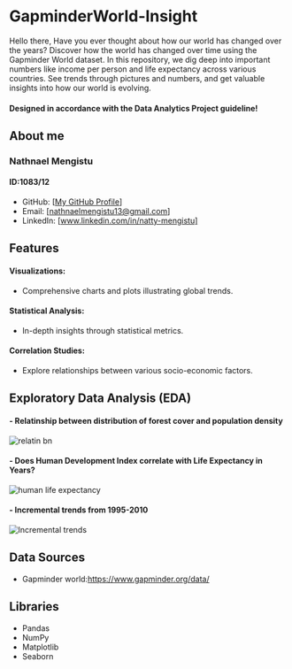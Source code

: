 # GapminderWorld-Insight
Hello there, Have you ever thought about how our world has changed over the years? Discover how the world has changed over time using the Gapminder World dataset. In this repository, we dig deep into important numbers like income per person and life expectancy across various countries. See trends through pictures and numbers, and get valuable insights into how our world is evolving.
#### Designed in accordance with the Data Analytics Project guideline!

## About me

### Nathnael Mengistu
####  ID:1083/12

- GitHub: [[My GitHub Profile](https://github.com/tiNa5113)]
- Email: [nathnaelmengistu13@gmail.com]
- LinkedIn: [www.linkedin.com/in/natty-mengistu]

## Features
#### Visualizations:
- Comprehensive charts and plots illustrating global trends.
#### Statistical Analysis:
- In-depth insights through statistical metrics.
#### Correlation Studies:
- Explore relationships between various socio-economic factors.
## Exploratory Data Analysis (EDA)
#### - Relatinship between distribution of forest cover and population density
![relatin bn](https://github.com/tiNa5113/GapminderWord-Insight/assets/83579902/69efa598-2759-4bdf-a712-98edd2e496eb)
#### - Does Human Development Index correlate with Life Expectancy in Years?
![human life expectancy](https://github.com/tiNa5113/GapminderWord-Insight/assets/83579902/6ebb1fc6-0f0b-4cb2-a026-a69fd53e6446)
#### - Incremental trends from 1995-2010
![Incremental trends](https://github.com/tiNa5113/GapminderWord-Insight/assets/83579902/db3dec87-9613-42fd-a584-e19ab954a1d8)
## Data Sources
- Gapminder world:https://www.gapminder.org/data/
## Libraries 
- Pandas
- NumPy
- Matplotlib
- Seaborn



